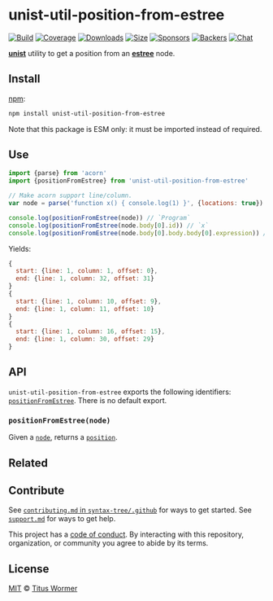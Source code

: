 # unist-util-position-from-estree

[![Build][build-badge]][build]
[![Coverage][coverage-badge]][coverage]
[![Downloads][downloads-badge]][downloads]
[![Size][size-badge]][size]
[![Sponsors][sponsors-badge]][collective]
[![Backers][backers-badge]][collective]
[![Chat][chat-badge]][chat]

[**unist**][unist] utility to get a position from an [**estree**][estree] node.

## Install

[npm][]:

```sh
npm install unist-util-position-from-estree
```

Note that this package is ESM only: it must be imported instead of required.

## Use

```js
import {parse} from 'acorn'
import {positionFromEstree} from 'unist-util-position-from-estree'

// Make acorn support line/column.
var node = parse('function x() { console.log(1) }', {locations: true})

console.log(positionFromEstree(node)) // `Program`
console.log(positionFromEstree(node.body[0].id)) // `x`
console.log(positionFromEstree(node.body[0].body.body[0].expression)) // Call
```

Yields:

```js
{
  start: {line: 1, column: 1, offset: 0},
  end: {line: 1, column: 32, offset: 31}
}
{
  start: {line: 1, column: 10, offset: 9},
  end: {line: 1, column: 11, offset: 10}
}
{
  start: {line: 1, column: 16, offset: 15},
  end: {line: 1, column: 30, offset: 29}
}
```

## API

`unist-util-position-from-estree` exports the following identifiers:
[`positionFromEstree`](#positionfromestreenode).
There is no default export.

### `positionFromEstree(node)`

Given a [`node`][estree], returns a [`position`][position].

## Related

## Contribute

See [`contributing.md` in `syntax-tree/.github`][contributing] for ways to get
started.
See [`support.md`][support] for ways to get help.

This project has a [code of conduct][coc].
By interacting with this repository, organization, or community you agree to
abide by its terms.

## License

[MIT][license] © [Titus Wormer][author]

<!-- Definition -->

[build-badge]: https://github.com/syntax-tree/unist-util-position-from-estree/workflows/main/badge.svg

[build]: https://github.com/syntax-tree/unist-util-position-from-estree/actions

[coverage-badge]: https://img.shields.io/codecov/c/github/syntax-tree/unist-util-position-from-estree.svg

[coverage]: https://codecov.io/github/syntax-tree/unist-util-position-from-estree

[downloads-badge]: https://img.shields.io/npm/dm/unist-util-position-from-estree.svg

[downloads]: https://www.npmjs.com/package/unist-util-position-from-estree

[size-badge]: https://img.shields.io/bundlephobia/minzip/unist-util-position-from-estree.svg

[size]: https://bundlephobia.com/result?p=unist-util-position-from-estree

[sponsors-badge]: https://opencollective.com/unified/sponsors/badge.svg

[backers-badge]: https://opencollective.com/unified/backers/badge.svg

[collective]: https://opencollective.com/unified

[chat-badge]: https://img.shields.io/badge/chat-discussions-success.svg

[chat]: https://github.com/syntax-tree/unist/discussions

[npm]: https://docs.npmjs.com/cli/install

[license]: license

[author]: https://wooorm.com

[contributing]: https://github.com/syntax-tree/.github/blob/HEAD/contributing.md

[support]: https://github.com/syntax-tree/.github/blob/HEAD/support.md

[coc]: https://github.com/syntax-tree/.github/blob/HEAD/code-of-conduct.md

[estree]: https://github.com/estree/estree

[unist]: https://github.com/syntax-tree/unist

[position]: https://github.com/syntax-tree/unist#position
